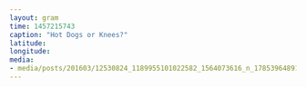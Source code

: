 ```yaml
---
layout: gram
time: 1457215743
caption: "Hot Dogs or Knees?"
latitude: 
longitude: 
media:
- media/posts/201603/12530824_1189955101022582_1564073616_n_17853964891055067.jpg
---
```

